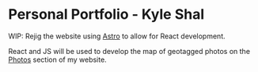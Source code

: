 # Personal Portfolio - Kyle Shal

WIP: Rejig the website using [Astro](https://astro.build/) to allow for React development.

React and JS will be used to develop the map of geotagged photos on the [Photos](https://www.kyleshal.com/photos.html) section of my website.
